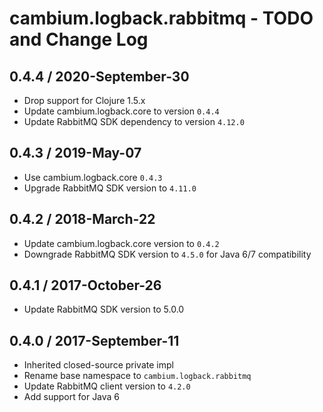 # cambium.logback.rabbitmq - TODO and Change Log

## 0.4.4 / 2020-September-30

- Drop support for Clojure 1.5.x
- Update cambium.logback.core to version `0.4.4`
- Update RabbitMQ SDK dependency to version `4.12.0`


## 0.4.3 / 2019-May-07

- Use cambium.logback.core `0.4.3`
- Upgrade RabbitMQ SDK version to `4.11.0`


## 0.4.2 / 2018-March-22

- Update cambium.logback.core version to `0.4.2`
- Downgrade RabbitMQ SDK version to `4.5.0` for Java 6/7 compatibility


## 0.4.1 / 2017-October-26

- Update RabbitMQ SDK version to 5.0.0


## 0.4.0 / 2017-September-11

- Inherited closed-source private impl
- Rename base namespace to `cambium.logback.rabbitmq`
- Update RabbitMQ client version to `4.2.0`
- Add support for Java 6
